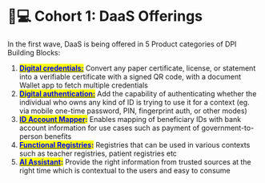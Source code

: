 # 👩💻 Cohort 1: DaaS Offerings

In the first wave, DaaS is being offered in 5 Product categories of DPI Building Blocks:&#x20;

1. [<mark style="color:blue;">**Digital credentials:**</mark>](digital-credentials.md) Convert any paper certificate, license, or statement into a verifiable certificate with a signed QR code, with a document Wallet app to fetch multiple credentials
2. [<mark style="color:blue;">**Digital authentication:**</mark>](digital-authentication.md) Add the capability of authenticating whether the individual who owns any kind of ID is trying to use it for a context (eg. via mobile one-time password, PIN, fingerprint auth, or other modes)
3. [<mark style="color:blue;">**ID Account Mapper**</mark>](id-account-mapper.md)<mark style="color:blue;">**:**</mark> Enables mapping of beneficiary IDs with bank account information for use cases such as payment of government-to-person benefits
4. [<mark style="color:blue;">**Functional Registries**</mark>](functional-registries.md)<mark style="color:blue;">**:**</mark> Registries that can be used in various contexts such as teacher registries, patient registries etc
5. [<mark style="color:blue;">**AI Assistant**</mark>](ai-assistant.md)<mark style="color:blue;">**:**</mark> Provide the right information from trusted sources at the right time which is contextual to the users and easy to consume
